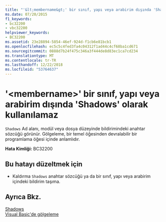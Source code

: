 ```yaml
---
title: "'&lt;membername&gt;' bir sınıf, yapı veya arabirim dışında 'Shadows' olarak kullanılamaz"
ms.date: 07/20/2015
f1_keywords:
- bc32200
- vbc32200
helpviewer_keywords:
- BC32200
ms.assetid: 23e28894-5854-46ef-924d-f1cb6e81bcb1
ms.openlocfilehash: ec5c5c4fed3fa4c04312f1ad44c4cf68ba1cd671
ms.sourcegitcommit: 0888d7b24f475c346a3f444de8d83ec1ca7cd234
ms.translationtype: MT
ms.contentlocale: tr-TR
ms.lasthandoff: 12/22/2018
ms.locfileid: "53764637"
---
```

# <a name="ltmembernamegt-cannot-be-declared-shadows-outside-of-a-class-structure-or-interface"></a>'&lt;membername&gt;' bir sınıf, yapı veya arabirim dışında 'Shadows' olarak kullanılamaz
`Shadows` Ad alanı, modül veya dosya düzeyinde bildirimindeki anahtar sözcüğü görünür. Gölgeleme, bir temel öğesinden devralabilir bir programlama öğesi içinde anlamlıdır.  
  
 **Hata Kimliği:** BC32200  
  
## <a name="to-correct-this-error"></a>Bu hatayı düzeltmek için  
  
-   Kaldırma `Shadows` anahtar sözcüğü ya da bir sınıf, yapı veya arabirim içindeki bildirim taşıma.  
  
## <a name="see-also"></a>Ayrıca Bkz.  
 [Shadows](../../visual-basic/language-reference/modifiers/shadows.md)  
 [Visual Basic'de gölgeleme](../../visual-basic/programming-guide/language-features/declared-elements/shadowing.md)
